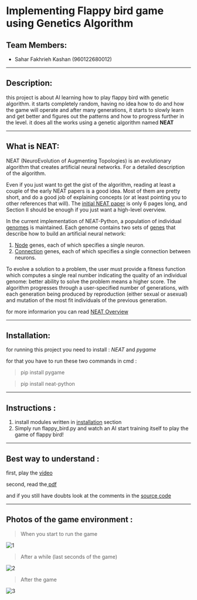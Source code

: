# Implementing Flappy bird game using Genetics Algorithm

## Team Members:
- Sahar Fakhrieh Kashan (960122680012)
------------


## Description:
this project is about AI learning how to play flappy bird with genetic algorithm.
it starts completely random, having no idea how to do and how the game will operate and after many generations, it starts to slowly learn and get better and figures out the patterns and how to progress further in the level.
it does all the works using a genetic algorithm named **NEAT**

------------
## What is NEAT:
NEAT (NeuroEvolution of Augmenting Topologies) is an evolutionary algorithm that creates artificial neural networks. For a detailed description of the algorithm.

Even if you just want to get the gist of the algorithm, reading at least a couple of the early NEAT papers is a good idea. Most of them are pretty short, and do a good job of explaining concepts (or at least pointing you to other references that will). The [initial NEAT paper](http://nn.cs.utexas.edu/downloads/papers/stanley.cec02.pdf) is only 6 pages long, and Section II should be enough if you just want a high-level overview.

In the current implementation of NEAT-Python, a population of individual [genomes](https://neat-python.readthedocs.io/en/latest/glossary.html#term-genome) is maintained. Each genome contains two sets of [genes](https://neat-python.readthedocs.io/en/latest/glossary.html#term-gene)  that describe how to build an artificial neural network:

1. [Node](https://neat-python.readthedocs.io/en/latest/glossary.html#term-node) genes, each of which specifies a single neuron.
2. [Connection](https://neat-python.readthedocs.io/en/latest/glossary.html#term-connection) genes, each of which specifies a single connection between neurons.

To evolve a solution to a problem, the user must provide a fitness function which computes a single real number indicating the quality of an individual genome: better ability to solve the problem means a higher score. The algorithm progresses through a user-specified number of generations, with each generation being produced by reproduction (either sexual or asexual) and mutation of the most fit individuals of the previous generation.

for more informarion you can read [NEAT Overview](https://neat-python.readthedocs.io/en/latest/neat_overview.html)

------------

## Installation: 
for running this project you need to install : *NEAT* and *pygame*

for that you have to run these two commands in cmd :

>pip install pygame

>pip install neat-python



------------

## Instructions :
1.  install modules written in [installation](https://github.com/alitourani/computational-intelligence-class-9901/tree/master/G01-Genetic-Algorithm-Flappy-Bird#instructions-) section
2. Simply run flappy_bird.py and watch an AI start training itself to play the game of flappy bird!

------------

## Best way to understand :
first, play the [video](https://github.com/alitourani/computational-intelligence-class-9901/blob/master/G01-Genetic-Algorithm-Flappy-Bird/running%20flappy%20Bird%20.mp4)

second, read the[ pdf](https://github.com/alitourani/computational-intelligence-class-9901/blob/master/G01-Genetic-Algorithm-Flappy-Bird/flappy%20bird%20report.pdf)

and if you still have doubts look at the comments in the [source code](https://github.com/alitourani/computational-intelligence-class-9901/blob/master/G01-Genetic-Algorithm-Flappy-Bird/project/flappy_bird_source_code.py)

------------

## Photos of the game environment :
> When you start to run the game


![1](https://user-images.githubusercontent.com/71727363/104791728-09ca1a80-57b1-11eb-8f5a-6bfae69e6c6e.PNG)



>After a while (last seconds of the game)


![2](https://user-images.githubusercontent.com/71727363/104791838-5c0b3b80-57b1-11eb-8e88-0251be64e764.PNG)



>After the game


![3](https://user-images.githubusercontent.com/71727363/104791931-c623e080-57b1-11eb-9172-bcbce59716d2.PNG)
